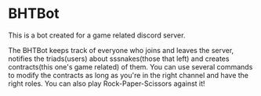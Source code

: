 # BHTBot
This is a bot created for a game related discord server.

The BHTBot keeps track of everyone who joins and leaves the server, notifies the triads(users) about sssnakes(those that left) and creates contracts(this one's game related) of them. You can use several commands to modify the contracts as long as you're in the right channel and have the right roles.
You can also play Rock-Paper-Scissors against it!
